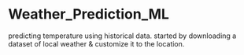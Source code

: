 # Weather_Prediction_ML
predicting  temperature using historical data. started by downloading a dataset of local weather &amp; customize it  to the location. 
